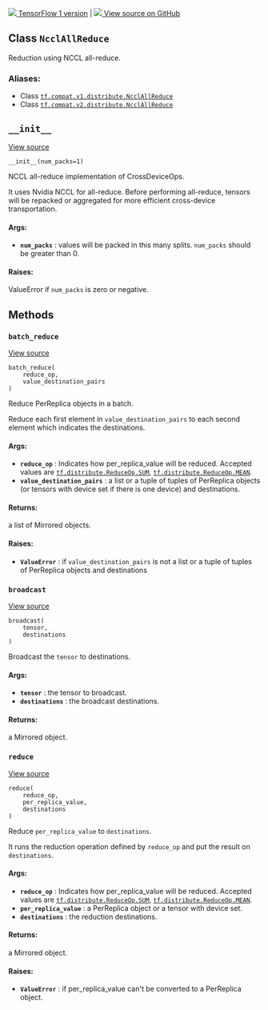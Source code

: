 [ ![](https://tensorflow.google.cn/images/tf_logo_32px.png) TensorFlow 1
version](/versions/r1.15/api_docs/python/tf/distribute/NcclAllReduce) |  [
![](https://tensorflow.google.cn/images/GitHub-Mark-32px.png) View source on
GitHub
](https://github.com/tensorflow/tensorflow/blob/r2.0/tensorflow/python/distribute/cross_device_ops.py#L795-L817)  
  
  
## Class `NcclAllReduce`

Reduction using NCCL all-reduce.

### Aliases:

  * Class [`tf.compat.v1.distribute.NcclAllReduce`](/api_docs/python/tf/distribute/NcclAllReduce)
  * Class [`tf.compat.v2.distribute.NcclAllReduce`](/api_docs/python/tf/distribute/NcclAllReduce)

## `__init__`

[View
source](https://github.com/tensorflow/tensorflow/blob/r2.0/tensorflow/python/distribute/cross_device_ops.py#L798-L817)

    
    
    __init__(num_packs=1)
    

NCCL all-reduce implementation of CrossDeviceOps.

It uses Nvidia NCCL for all-reduce. Before performing all-reduce, tensors will
be repacked or aggregated for more efficient cross-device transportation.

#### Args:

  * **`num_packs`** : values will be packed in this many splits. `num_packs` should be greater than 0.

#### Raises:

ValueError if `num_packs` is zero or negative.

## Methods

### `batch_reduce`

[View
source](https://github.com/tensorflow/tensorflow/blob/r2.0/tensorflow/python/distribute/cross_device_ops.py#L284-L324)

    
    
    batch_reduce(
        reduce_op,
        value_destination_pairs
    )
    

Reduce PerReplica objects in a batch.

Reduce each first element in `value_destination_pairs` to each second element
which indicates the destinations.

#### Args:

  * **`reduce_op`** : Indicates how per_replica_value will be reduced. Accepted values are [`tf.distribute.ReduceOp.SUM`](https://tensorflow.google.cn/api_docs/python/tf/distribute/ReduceOp#SUM), [`tf.distribute.ReduceOp.MEAN`](https://tensorflow.google.cn/api_docs/python/tf/distribute/ReduceOp#MEAN).
  * **`value_destination_pairs`** : a list or a tuple of tuples of PerReplica objects (or tensors with device set if there is one device) and destinations.

#### Returns:

a list of Mirrored objects.

#### Raises:

  * **`ValueError`** : if `value_destination_pairs` is not a list or a tuple of tuples of PerReplica objects and destinations

### `broadcast`

[View
source](https://github.com/tensorflow/tensorflow/blob/r2.0/tensorflow/python/distribute/cross_device_ops.py#L326-L337)

    
    
    broadcast(
        tensor,
        destinations
    )
    

Broadcast the `tensor` to destinations.

#### Args:

  * **`tensor`** : the tensor to broadcast.
  * **`destinations`** : the broadcast destinations.

#### Returns:

a Mirrored object.

### `reduce`

[View
source](https://github.com/tensorflow/tensorflow/blob/r2.0/tensorflow/python/distribute/cross_device_ops.py#L248-L282)

    
    
    reduce(
        reduce_op,
        per_replica_value,
        destinations
    )
    

Reduce `per_replica_value` to `destinations`.

It runs the reduction operation defined by `reduce_op` and put the result on
`destinations`.

#### Args:

  * **`reduce_op`** : Indicates how per_replica_value will be reduced. Accepted values are [`tf.distribute.ReduceOp.SUM`](https://tensorflow.google.cn/api_docs/python/tf/distribute/ReduceOp#SUM), [`tf.distribute.ReduceOp.MEAN`](https://tensorflow.google.cn/api_docs/python/tf/distribute/ReduceOp#MEAN).
  * **`per_replica_value`** : a PerReplica object or a tensor with device set.
  * **`destinations`** : the reduction destinations.

#### Returns:

a Mirrored object.

#### Raises:

  * **`ValueError`** : if per_replica_value can't be converted to a PerReplica object.


